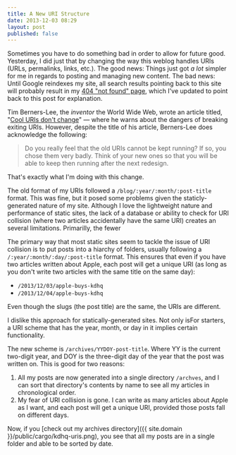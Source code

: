 ```yaml
---
title: A New URI Structure 
date: 2013-12-03 08:29
layout: post
published: false
---
```

Sometimes you have to do something bad in order to allow for future good. Yesterday, I did just that by changing the way this weblog handles URIs (URLs, permalinks, links, etc.). The good news: Things just got _a lot_ simpler for me in regards to posting and managing new content. The bad news: Until Google reindexes my site, all search results pointing back to this site will probably result in my [404 "not found" page](/404.html), which I've updated to point back to this post for explanation. 

Tim Berners-Lee, the _inventor_ the World Wide Web, wrote an article titled, "[Cool URIs don't change](http://www.w3.org/Provider/Style/URI.html)" &mdash; where he warns about the dangers of breaking exiting URIs. However, despite the title of his article, Berners-Lee does acknowledge the following: 

> Do you really feel that the old URIs cannot be kept running? If so, you chose them very badly. Think of your new ones so that you will be able to keep then running after the next redesign.

That's exactly what I'm doing with this change. 

The old format of my URIs followed a `/blog/:year/:month/:post-title` format. This was fine, but it posed some problems given the staticly-generated nature of my site. Although I love the lightweight nature and performance of static sites, the lack of a database or ability to check for URI collision (where two articles accidentally have the same URI) creates an several limitations. Primarilly, the fewer 

The primary way that most static sites seem to tackle the issue of URI collision is to put posts into a hiarchy of folders, usually following a `/:year/:month/:day/:post-title` format. This ensures that even if you have two articles written about Apple, each post will get a unique URI (as long as you don't write two articles with the same title on the same day): 

- `/2013/12/03/apple-buys-kdhq` 
- `/2013/12/04/apple-buys-kdhq`

Even though the slugs (the post title) are the same, the URIs are different. 

I dislike this approach for statically-generated sites. Not only isFor starters, a URI scheme that has the year, month, or day in it implies certain functionality. 

The new scheme is `/archives/YYDOY-post-title`. Where YY is the current two-digit year, and DOY is the three-digit day of the year that the post was written on. This is good for two reasons: 

1. All my posts are now generated into a single directory `/archves`, and I can sort that directory's contents by name to see all my articles in chronological order. 
2. My fear of URI collision is gone. I can write as many articles about Apple as I want, and each post will get a unique URI, provided those posts fall on different days.

Now, if you [check out my archives directory]({{ site.domain }}/public/cargo/kdhq-uris.png), you see that all my posts are in a single folder and able to be sorted by date. 